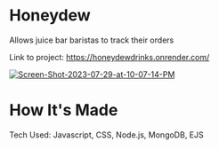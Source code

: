 # Honeydew

Allows juice bar baristas to track their orders

Link to project: https://honeydewdrinks.onrender.com/

<a href="https://ibb.co/wRSvzWD"><img src="https://i.ibb.co/478QVTB/Screen-Shot-2023-07-29-at-10-07-14-PM.png" alt="Screen-Shot-2023-07-29-at-10-07-14-PM" border="0"></a>

# How It's Made

Tech Used: Javascript, CSS, Node.js, MongoDB, EJS
